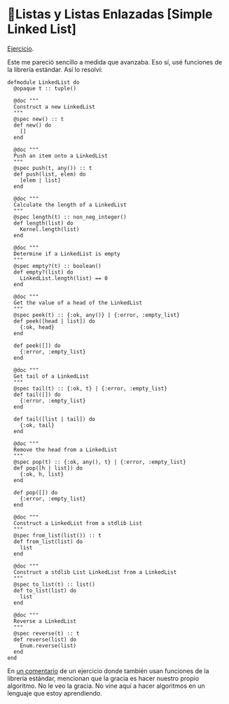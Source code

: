 # 🙈Listas y Listas Enlazadas [Simple Linked List]
[Ejercicio](https://exercism.io/my/solutions/2dff8ebc803a419b9c6f7b8c00ff9b19).

Este me pareció sencillo a medida que avanzaba. Eso sí, usé funciones de la librería estándar. Así lo resolví:

    defmodule LinkedList do
      @opaque t :: tuple()
    
      @doc """
      Construct a new LinkedList
      """
      @spec new() :: t
      def new() do
        []
      end
    
      @doc """
      Push an item onto a LinkedList
      """
      @spec push(t, any()) :: t
      def push(list, elem) do
        [elem | list]
      end
    
      @doc """
      Calculate the length of a LinkedList
      """
      @spec length(t) :: non_neg_integer()
      def length(list) do
        Kernel.length(list)
      end
    
      @doc """
      Determine if a LinkedList is empty
      """
      @spec empty?(t) :: boolean()
      def empty?(list) do
        LinkedList.length(list) == 0
      end
    
      @doc """
      Get the value of a head of the LinkedList
      """
      @spec peek(t) :: {:ok, any()} | {:error, :empty_list}
      def peek([head | list]) do
        {:ok, head}
      end
    
      def peek([]) do
        {:error, :empty_list}
      end
    
      @doc """
      Get tail of a LinkedList
      """
      @spec tail(t) :: {:ok, t} | {:error, :empty_list}
      def tail([]) do
        {:error, :empty_list}
      end
    
      def tail([list | tail]) do
        {:ok, tail}
      end
    
      @doc """
      Remove the head from a LinkedList
      """
      @spec pop(t) :: {:ok, any(), t} | {:error, :empty_list}
      def pop([h | list]) do
        {:ok, h, list}
      end
    
      def pop([]) do
        {:error, :empty_list}
      end
    
      @doc """
      Construct a LinkedList from a stdlib List
      """
      @spec from_list(list()) :: t
      def from_list(list) do
        list
      end
    
      @doc """
      Construct a stdlib List LinkedList from a LinkedList
      """
      @spec to_list(t) :: list()
      def to_list(list) do
        list
      end
    
      @doc """
      Reverse a LinkedList
      """
      @spec reverse(t) :: t
      def reverse(list) do
        Enum.reverse(list)
      end
    end
    

En [un comentario](https://exercism.io/tracks/elixir/exercises/simple-linked-list/solutions/e29f9851685c4e50a21c98aaab313dad#solution-comment-27641) de un ejercicio donde también usan funciones de la librería estándar, mencionan que la gracia es hacer nuestro propio algoritmo. No le veo la gracia. No vine aquí a hacer algoritmos en un lenguaje que estoy aprendiendo.

